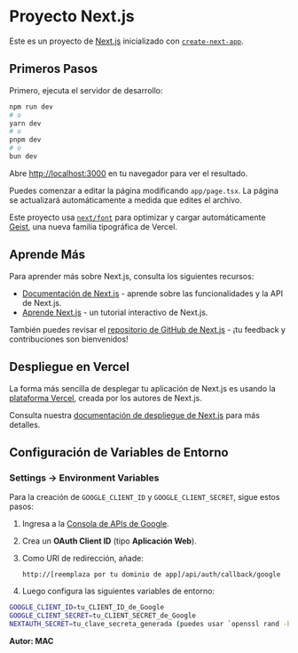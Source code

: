 # Proyecto Next.js

Este es un proyecto de [Next.js](https://nextjs.org) inicializado con [`create-next-app`](https://nextjs.org/docs/app/api-reference/cli/create-next-app).

## Primeros Pasos

Primero, ejecuta el servidor de desarrollo:

```bash
npm run dev
# o
yarn dev
# o
pnpm dev
# o
bun dev
```

Abre [http://localhost:3000](http://localhost:3000) en tu navegador para ver el resultado.

Puedes comenzar a editar la página modificando `app/page.tsx`. La página se actualizará automáticamente a medida que edites el archivo.

Este proyecto usa [`next/font`](https://nextjs.org/docs/app/building-your-application/optimizing/fonts) para optimizar y cargar automáticamente [Geist](https://vercel.com/font), una nueva familia tipográfica de Vercel.

## Aprende Más

Para aprender más sobre Next.js, consulta los siguientes recursos:

- [Documentación de Next.js](https://nextjs.org/docs) - aprende sobre las funcionalidades y la API de Next.js.
- [Aprende Next.js](https://nextjs.org/learn) - un tutorial interactivo de Next.js.

También puedes revisar el [repositorio de GitHub de Next.js](https://github.com/vercel/next.js) - ¡tu feedback y contribuciones son bienvenidos!

## Despliegue en Vercel

La forma más sencilla de desplegar tu aplicación de Next.js es usando la [plataforma Vercel](https://vercel.com/new?utm_medium=default-template&filter=next.js&utm_source=create-next-app&utm_campaign=create-next-app-readme), creada por los autores de Next.js.

Consulta nuestra [documentación de despliegue de Next.js](https://nextjs.org/docs/app/building-your-application/deploying) para más detalles.

## Configuración de Variables de Entorno

### Settings → Environment Variables

Para la creación de `GOOGLE_CLIENT_ID` y `GOOGLE_CLIENT_SECRET`, sigue estos pasos:

1. Ingresa a la [Consola de APIs de Google](https://console.cloud.google.com/).
2. Crea un **OAuth Client ID** (tipo **Aplicación Web**).
3. Como URI de redirección, añade:

   ```
   http://[reemplaza por tu dominio de app]/api/auth/callback/google
   ```

4. Luego configura las siguientes variables de entorno:

```bash
GOOGLE_CLIENT_ID=tu_CLIENT_ID_de_Google
GOOGLE_CLIENT_SECRET=tu_CLIENT_SECRET_de_Google
NEXTAUTH_SECRET=tu_clave_secreta_generada (puedes usar `openssl rand -base64 32` o una clave larga similar, por ejemplo: s9f1H3KdL9jYw5vPq8rVzXgN+ADDe1aB1c4D6eF7hI=)
```

**Autor: MAC**
